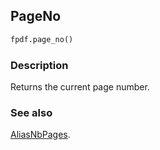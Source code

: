 ## PageNo ##

```python
fpdf.page_no()
```

### Description ###

Returns the current page number.

### See also ###

[AliasNbPages](AliasNbPages.md).
